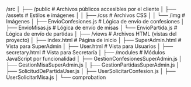 /src
│
├── /public                 # Archivos públicos accesibles por el cliente
│   ├── /assets             # Estilos e imágenes
│   │   ├── /css            # Archivos CSS
│   │   └── /img            # Imágenes
│   ├── EnvioConfesiones.js # Lógica de envío de confesiones
│   ├── EnvioMisas.js       # Lógica de envío de misas
│   └── EnvioPartida.js     # Lógica de envío de partidas
│
├── /views                  # Archivos HTML (vistas del proyecto)
│   ├── index.html          # Página de inicio
│   ├── SuperAdmin.html     # Vista para SuperAdmin
│   ├── User.html           # Vista para Usuarios
│   ├── secretary.html      # Vista para Secretaría
│
├── /modules                # Módulos JavaScript por funcionalidad
│   ├── GestionConfesionesSuperAdmin.js
│   ├── GestionMisaSuperAdmin.js
│   ├── GestionPartidasSuperAdmin.js
│   ├── SolicitudDePartidaUser.js
│   ├── UserSolicitarConfesion.js
│   ├── UserSolicitarMisa.js
│   └── comprobation
